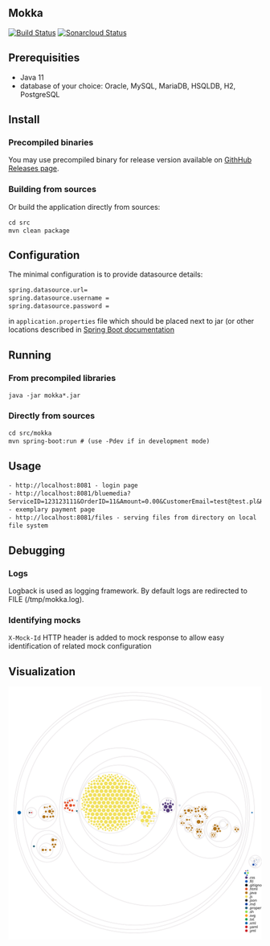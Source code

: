 Mokka
---
[![Build Status](https://travis-ci.com/hycomsa/mokka.svg?branch=master)](https://travis-ci.com/hycomsa/mokka)
[![Sonarcloud Status](https://sonarcloud.io/api/project_badges/measure?project=pl.hycom.mokka%3Amokka-parent&metric=alert_status)](https://sonarcloud.io/dashboard?id=pl.hycom.mokka%3Amokka-parent)

## Prerequisities
* Java 11
* database of your choice: Oracle, MySQL, MariaDB, HSQLDB, H2, PostgreSQL

## Install
### Precompiled binaries
You may use precompiled binary for release version available on [GithHub Releases page](https://github.com/hycomsa/mokka/releases).
### Building from sources
Or build the application directly from sources:
```
cd src
mvn clean package
```
## Configuration
The minimal configuration is to provide datasource details:
```
spring.datasource.url=
spring.datasource.username = 
spring.datasource.password = 
```
in `application.properties` file which should be placed next to jar (or other locations described in [Spring Boot documentation](https://docs.spring.io/spring-boot/docs/current/reference/html/spring-boot-features.html#boot-features-external-config)

## Running
### From precompiled libraries 
```
java -jar mokka*.jar
```

### Directly from sources
```
cd src/mokka
mvn spring-boot:run # (use -Pdev if in development mode)
```

## Usage
```
- http://localhost:8081 - login page
- http://localhost:8081/bluemedia?ServiceID=123123111&OrderID=11&Amount=0.00&CustomerEmail=test@test.pl&Hash=b05bc1f89b61d68b57eacf83d28f79b6f9dc7e9b20e77b0d3f676475721f7 - exemplary payment page
- http://localhost:8081/files - serving files from directory on local file system
```

## Debugging
### Logs
Logback is used as logging framework. By default logs are redirected to FILE (/tmp/mokka.log).
### Identifying mocks
`X-Mock-Id` HTTP header is added to mock response to allow easy identification of related mock configuration

## Visualization

![Visualization of the codebase](./doc/code_structure.svg)
